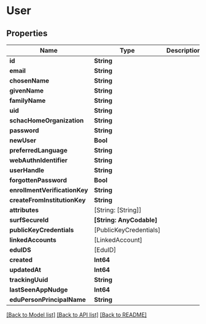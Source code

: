 # User

## Properties
Name | Type | Description | Notes
------------ | ------------- | ------------- | -------------
**id** | **String** |  | [optional] 
**email** | **String** |  | [optional] 
**chosenName** | **String** |  | [optional] 
**givenName** | **String** |  | [optional] 
**familyName** | **String** |  | [optional] 
**uid** | **String** |  | [optional] 
**schacHomeOrganization** | **String** |  | [optional] 
**password** | **String** |  | [optional] 
**newUser** | **Bool** |  | [optional] 
**preferredLanguage** | **String** |  | [optional] 
**webAuthnIdentifier** | **String** |  | [optional] 
**userHandle** | **String** |  | [optional] 
**forgottenPassword** | **Bool** |  | [optional] 
**enrollmentVerificationKey** | **String** |  | [optional] 
**createFromInstitutionKey** | **String** |  | [optional] 
**attributes** | [String: [String]] |  | [optional] 
**surfSecureId** | **[String: AnyCodable]** |  | [optional] 
**publicKeyCredentials** | [PublicKeyCredentials] |  | [optional] 
**linkedAccounts** | [LinkedAccount] |  | [optional] 
**eduIDS** | [EduID] |  | [optional] 
**created** | **Int64** |  | [optional] 
**updatedAt** | **Int64** |  | [optional] 
**trackingUuid** | **String** |  | [optional] 
**lastSeenAppNudge** | **Int64** |  | [optional] 
**eduPersonPrincipalName** | **String** |  | [optional] 

[[Back to Model list]](../README.md#documentation-for-models) [[Back to API list]](../README.md#documentation-for-api-endpoints) [[Back to README]](../README.md)


